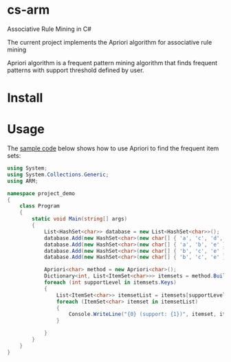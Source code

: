 # cs-arm

Associative Rule Mining in C#

The current project implements the Apriori algorithm for associative rule mining

Apriori algorithm is a frequent pattern mining algorithm that finds frequent patterns with support threshold defined by user.

# Install



# Usage

The [sample code](project-demo/Program.cs) below shows how to use Apriori to find the frequent item sets:

```cs 
using System;
using System.Collections.Generic;
using ARM;

namespace project_demo
{
    class Program
    {
        static void Main(string[] args)
        {
            List<HashSet<char>> database = new List<HashSet<char>>();
            database.Add(new HashSet<char>(new char[] { 'a', 'c', 'd', 'e' }));
            database.Add(new HashSet<char>(new char[] { 'a', 'b', 'e' }));
            database.Add(new HashSet<char>(new char[] { 'b', 'c', 'e' }));
            database.Add(new HashSet<char>(new char[] { 'b', 'c', 'e' }));

            Apriori<char> method = new Apriori<char>();
            Dictionary<int, List<ItemSet<char>>> itemsets = method.BuildFreqItemSet(database, new List<char>() { 'a', 'b', 'c', 'd', 'e' }, 2);
            foreach (int supportLevel in itemsets.Keys)
            {
                List<ItemSet<char>> itemsetList = itemsets[supportLevel];
                foreach (ItemSet<char> itemset in itemsetList)
                {
                    Console.WriteLine("{0} (support: {1})", itemset, itemset.SupportLevel);
                }

            }
        }
    }
}
```
